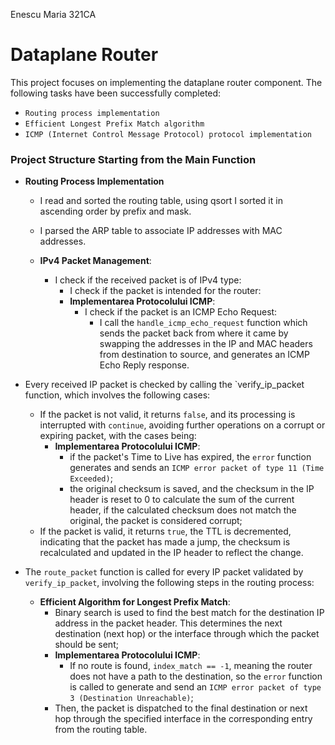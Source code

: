Enescu Maria 321CA

# Dataplane Router

This project focuses on implementing the dataplane router component.
The following tasks have been successfully completed:
* `Routing process implementation`
* `Efficient Longest Prefix Match algorithm`
* `ICMP (Internet Control Message Protocol) protocol implementation`

### Project Structure Starting from the Main Function

- **Routing Process Implementation**
    - I read and sorted the routing table, using qsort I sorted it
    in ascending order by prefix and mask.
    - I parsed the ARP table to associate IP addresses with MAC addresses.

   - **IPv4 Packet Management**:
        - I check if the received packet is of IPv4 type:
            - I check if the packet is intended for the router:
            - **Implementarea Protocolului ICMP**:
              - I check if the packet is an ICMP Echo Request:
                  - I call the `handle_icmp_echo_request` function which
                  sends the packet back from where it came by swapping the
                  addresses in the IP and MAC headers from destination
                  to source, and generates an ICMP Echo Reply response.

- Every received IP packet is checked by calling the `verify_ip_packet
function, which involves the following cases:
   - If the packet is not valid, it returns `false`, and its processing is
    interrupted with `continue`, avoiding further operations on a corrupt or
    expiring packet, with the cases being:
       - **Implementarea Protocolului ICMP**:
           - if the packet's Time to Live has expired, the `error` function
            generates and sends an `ICMP error packet of type 11 (Time Exceeded)`;
           - the original checksum is saved, and the checksum in the IP header
            is reset to 0 to calculate the sum of the current header,
            if the calculated checksum does not match the original, the packet
            is considered corrupt;
   - If the packet is valid, it returns `true`, the TTL is decremented,
    indicating that the packet has made a jump, the checksum is recalculated
    and updated in the IP header to reflect the change.

- The `route_packet` function is called for every IP packet validated by
`verify_ip_packet`, involving the following steps in the routing process:
   - **Efficient Algorithm for Longest Prefix Match**:
       - Binary search is used to find the best match for the destination
       IP address in the packet header. This determines the
       next destination (next hop) or the interface through which the packet
       should be sent;
       - **Implementarea Protocolului ICMP**:
            - If no route is found, `index_match == -1`, meaning the router does
            not have a path to the destination, so the `error` function is called
            to generate and send an `ICMP error packet of type 3 (Destination Unreachable)`;
       - Then, the packet is dispatched to the final destination or next hop through
       the specified interface in the corresponding entry from the routing table.

